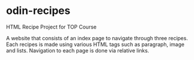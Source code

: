 # odin-recipes
HTML Recipe Project for TOP Course

A website that consists of an index page to navigate through three recipes.
Each recipes is made using various HTML tags such as paragraph, image and lists.
Navigation to each page is done via relative links.